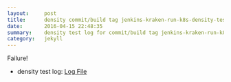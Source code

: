 ```yaml
---
layout:     post
title:      density commit/build tag jenkins-kraken-run-k8s-density-tests-52-3
date:       2016-04-15 22:48:35
summary:    density test log for commit/build tag jenkins-kraken-run-k8s-density-tests-52-3.
category:   jekyll
---
```


Failure!

- density test log: [Log File](http://s3-us-west-2.amazonaws.com/kraken-e2e-logs/density/jenkins-kraken-run-k8s-density-tests-52-3.log)

